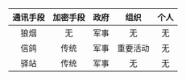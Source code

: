 |通讯手段|加密手段|政府|组织|个人|
|:------:|:------:|:--:|:--:|:--:|
|狼烟|无|军事|无|无|
|信鸽|传统|军事|重要活动|无|
|驿站|传统|军事|无|无|
